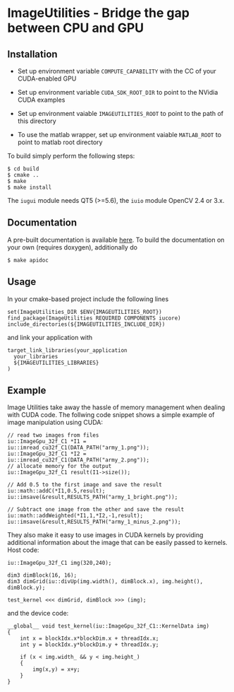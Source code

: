 ImageUtilities - Bridge the gap between CPU and GPU
===================================================

Installation
-------------

- Set up environment variable `COMPUTE_CAPABILITY` with the CC of your CUDA-enabled GPU
- Set up environment variable `CUDA_SDK_ROOT_DIR` to point to the NVidia CUDA examples
- Set up environment vaiable `IMAGEUTILITIES_ROOT` to point to the path of this directory

- To use the matlab wrapper, set up environment vaiable `MATLAB_ROOT` to point to matlab root directory

To build simply perform the following steps:

~~~
$ cd build
$ cmake ..
$ make
$ make install
~~~

The `iugui` module needs QT5 (>=5.6), the `iuio` module OpenCV 2.4 or 3.x.

Documentation
-------------
A pre-built documentation is available [here](https://vlogroup.github.io/imageutilities/).
To build the documentation on your own (requires doxygen), additionally do
~~~
$ make apidoc
~~~

Usage
------

In your cmake-based project include the following lines
~~~
set(ImageUtilities_DIR $ENV{IMAGEUTILITIES_ROOT})
find_package(ImageUtilities REQUIRED COMPONENTS iucore)
include_directories(${IMAGEUTILITIES_INCLUDE_DIR})
~~~

and link your application with
~~~
target_link_libraries(your_application
  your_libraries
  ${IMAGEUTILITIES_LIBRARIES}
)
~~~

Example
--------

Image Utilities take away the hassle of memory management when dealing with CUDA
code. The follwing code snippet shows a simple example of image manipulation
using CUDA:

~~~{.c}
// read two images from files
iu::ImageGpu_32f_C1 *I1 = iu::imread_cu32f_C1(DATA_PATH("army_1.png"));
iu::ImageGpu_32f_C1 *I2 = iu::imread_cu32f_C1(DATA_PATH("army_2.png"));
// allocate memory for the output
iu::ImageGpu_32f_C1 result(I1->size());

// Add 0.5 to the first image and save the result
iu::math::addC(*I1,0.5,result);
iu::imsave(&result,RESULTS_PATH("army_1_bright.png"));

// Subtract one image from the other and save the result
iu::math::addWeighted(*I1,1,*I2,-1,result);
iu::imsave(&result,RESULTS_PATH("army_1_minus_2.png"));
~~~

They also make it easy to use images in CUDA kernels by providing additional
information about the image that can be easily passed to kernels. Host code:

~~~{.c}
iu::ImageGpu_32f_C1 img(320,240);

dim3 dimBlock(16, 16);
dim3 dimGrid(iu::divUp(img.width(), dimBlock.x), img.height(), dimBlock.y);

test_kernel <<< dimGrid, dimBlock >>> (img);
~~~

and the device code:

~~~{.c}
__global__ void test_kernel(iu::ImageGpu_32f_C1::KernelData img)
{
    int x = blockIdx.x*blockDim.x + threadIdx.x;
    int y = blockIdx.y*blockDim.y + threadIdx.y;

    if (x < img.width_ && y < img.height_)
    {
        img(x,y) = x+y;
    }
}
~~~
